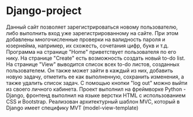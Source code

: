 # Django-project
Данный сайт позволяет зарегистрироваться новому пользователю, либо выполнить вход уже зарегистрированному на сайте. При этом добавлены многочисленные проверки на валидность пароля и юзернейма, например, их схожесть, сочетания цифр, букв и т.д. Программа на странице "Home" приветствует пользователя по его нику. На странице "Create" есть возможность создать новый to-do list. На странице "View" выводится список всех to-do листов, созданных пользователем. Он также может зайти в каждый из них, добавить новую задачу, отметить ее как выполненную, сохранить изменения, а также удалить список задач. С помощью кнопки "log out" можно выйти из своего личного кабинета. Проект выполнил на фреймворке Python - Django, фронтенд выполнил на языке верстки HTML с использованием CSS и Bootstrap. Реализован архитектурный шаблон MVC, который в Django имеет специфику MVT (model-view-template)
